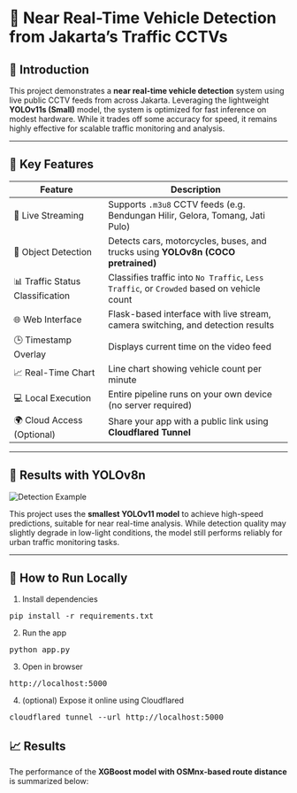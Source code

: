 # 🚗 Near Real-Time Vehicle Detection from Jakarta’s Traffic CCTVs

## 📖 Introduction
This project demonstrates a **near real-time vehicle detection** system using live public CCTV feeds from across Jakarta. Leveraging the lightweight **YOLOv11s (Small)** model, the system is optimized for fast inference on modest hardware. While it trades off some accuracy for speed, it remains highly effective for scalable traffic monitoring and analysis.

---

## 🔧 Key Features

| Feature                               | Description                                                                 |
|---------------------------------------|-----------------------------------------------------------------------------|
| 🔴 Live Streaming                     | Supports `.m3u8` CCTV feeds (e.g. Bendungan Hilir, Gelora, Tomang, Jati Pulo) |
| 🎯 Object Detection                   | Detects cars, motorcycles, buses, and trucks using **YOLOv8n (COCO pretrained)** |
| 📊 Traffic Status Classification     | Classifies traffic into `No Traffic`, `Less Traffic`, or `Crowded` based on vehicle count |
| 🌐 Web Interface                      | Flask-based interface with live stream, camera switching, and detection results |
| 🕒 Timestamp Overlay                  | Displays current time on the video feed                                    |
| 📈 Real-Time Chart                    | Line chart showing vehicle count per minute                                |
| 💻 Local Execution                    | Entire pipeline runs on your own device (no server required)               |
| 🌍 Cloud Access (Optional)           | Share your app with a public link using **Cloudflared Tunnel**             |

---

## 🧠 Results with YOLOv8n

<img src="Content/GifExamples.gif" alt="Detection Example"/>

This project uses the **smallest YOLOv11 model** to achieve high-speed predictions, suitable for near real-time analysis. While detection quality may slightly degrade in low-light conditions, the model still performs reliably for urban traffic monitoring tasks.

---

## 🧪 How to Run Locally
1. Install dependencies
<pre>pip install -r requirements.txt</pre>
2. Run the app
<pre>python app.py</pre>
3. Open in browser
<pre>http://localhost:5000</pre>
4. (optional) Expose it online using Cloudflared
<pre>cloudflared tunnel --url http://localhost:5000</pre>

## 📈 Results

The performance of the **XGBoost model with OSMnx-based route distance** is summarized below:
